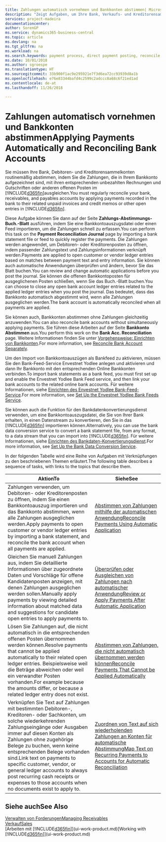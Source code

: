 ```yaml
---
title: Zahlungen automatisch vornehmen und Bankkonten abstimmen| Microsoft Docs
description: "Zeigt Aufgaben, um Ihre Bank, Verkaufs- und Kreditorensammelkonte, Beitragszahlungseingänge oder Kosten auszugleichen und gleicht Zahlungen automatisch aus."
services: project-madeira
documentationcenter: 
author: SorenGP
ms.service: dynamics365-business-central
ms.topic: article
ms.devlang: na
ms.tgt_pltfrm: na
ms.workload: na
ms.search.keywords: payment process, direct payment posting, reconcile payment, expenses, cash receipts
ms.date: 10/01/2018
ms.author: sgroespe
ms.translationtype: HT
ms.sourcegitcommit: 33b900f1ac9e295921e7f3d6ea72cc93939d8a1b
ms.openlocfilehash: e76e83344bafd4c2599c2adccc8a68c6f21ed1ad
ms.contentlocale: de-at
ms.lasthandoff: 11/26/2018

---
```

# <a name="applying-payments-automatically-and-reconciling-bank-accounts"></a><span data-ttu-id="ad088-103">Zahlungen automatisch vornehmen und Bankkonten abstimmen</span><span class="sxs-lookup"><span data-stu-id="ad088-103">Applying Payments Automatically and Reconciling Bank Accounts</span></span>
<span data-ttu-id="ad088-104">Sie müssen Ihre Bank, Debitoren- und Kreditorensammelkonten routinemäßig abstimmen, indem Sie die Zahlungen, die in Ihrem Bankkonto aufgezeichnet sind, mit ihren entsprechenden unbezahlten Rechnungen und Gutschriften oder anderen offenen Posten im [!INCLUDE[d365fin](includes/d365fin_long_md.md)]ausgleichen.</span><span class="sxs-lookup"><span data-stu-id="ad088-104">You must regularly reconcile your bank, receivables, and payables accounts by applying payments recorded in the bank to their related unpaid invoices and credit memos or other open entries in [!INCLUDE[d365fin](includes/d365fin_long_md.md)].</span></span>  

<span data-ttu-id="ad088-105">Diese Aufgabe können Sie dann auf der Seite **Zahlungs-Abstimmungs-Buch.-Blatt** ausführen, indem Sie eine Bankkontoauszugsdatei oder einen Feed importieren, um die Zahlungen schnell zu erfassen.</span><span class="sxs-lookup"><span data-stu-id="ad088-105">You can perform this task on the **Payment Reconciliation Journal** page by importing a bank statement file or feed to quickly register the payments.</span></span> <span data-ttu-id="ad088-106">Die Zahlungen werden angewendet, um Debitoren- oder Kreditorenposten zu öffnen, indem passender Zahlungstext und Zahlungsinformationen verknüpft werden.</span><span class="sxs-lookup"><span data-stu-id="ad088-106">Payments are applied to open customer or vendor ledger entries based on matches between payment text and entry information.</span></span> <span data-ttu-id="ad088-107">Sie können auch automatische Anwendungen überprüfen und ändern, bevor Sie das Blatt buchen.</span><span class="sxs-lookup"><span data-stu-id="ad088-107">You can review and change automatic applications before you post the journal.</span></span> <span data-ttu-id="ad088-108">Sie können die offenen Bankkontoposten für ausgeglichenen Posten schließen, wenn Sie das Buch.-Blatt buchen.</span><span class="sxs-lookup"><span data-stu-id="ad088-108">You can choose to close any open bank account ledger entries related to the applied ledger entries when you post the journal.</span></span> <span data-ttu-id="ad088-109">Das bedeutet, dass das Bankkonto automatisch abgestimmt wird, wenn alle Zahlungen ausgeglichen werden.</span><span class="sxs-lookup"><span data-stu-id="ad088-109">The bank account is automatically reconciled when all payments are applied.</span></span>

<span data-ttu-id="ad088-110">Sie können auch, Bankkonten abstimmen ohne Zahlungen gleichzeitig anzuwenden.</span><span class="sxs-lookup"><span data-stu-id="ad088-110">You can also reconcile bank accounts without simultaneously applying payments.</span></span> <span data-ttu-id="ad088-111">Sie führen diese Arbeiten auf der Seite **Bankkonto Abstimmen** aus.</span><span class="sxs-lookup"><span data-stu-id="ad088-111">You perform this work on the **Bank Acc. Reconciliation** page.</span></span> <span data-ttu-id="ad088-112">Weitere Informationen finden Sie unter [Vorgehensweise: Einrichten von Bankkonten](bank-how-reconcile-bank-accounts-separately.md).</span><span class="sxs-lookup"><span data-stu-id="ad088-112">For more information, see [Reconcile Bank Account Separately](bank-how-reconcile-bank-accounts-separately.md).</span></span>   

<span data-ttu-id="ad088-113">Um den Import von Bankkontoauszügen als Bankfeed zu aktivieren, müssen Sie den Bank-Feed-Service Envestnet Yodlee anlegen und aktivieren und dann Ihr Bankkonto mit den entsprechenden Online Bankkonten verbinden.</span><span class="sxs-lookup"><span data-stu-id="ad088-113">To import bank statements as a bank feed, you must first set up and enable the Envestnet Yodlee Bank Feed service, and then link your bank accounts to the related online bank accounts.</span></span> <span data-ttu-id="ad088-114">Für weitere Informationen, siehe [Einrichten des Envestnet Yodlee Bank-Feed-Service](bank-how-setup-bank-statement-service.md).</span><span class="sxs-lookup"><span data-stu-id="ad088-114">For more information, see [Set Up the Envestnet Yodlee Bank Feeds Service](bank-how-setup-bank-statement-service.md).</span></span>  

<span data-ttu-id="ad088-115">Sie können auch die Funktion für den Bankdatenkonvertierungsdienst verwenden, um eine Bankkontoauszugsdatei, die Sie von Ihrer Bank erhalten, in einen Datenstream zu konvertieren, den Sie in das [!INCLUDE[d365fin](includes/d365fin_long_md.md)]  importieren können.</span><span class="sxs-lookup"><span data-stu-id="ad088-115">Alternatively, you can use the bank data conversion service to convert a bank statement file, from any format, to a data stream that you can import into [!INCLUDE[d365fin](includes/d365fin_long_md.md)].</span></span> <span data-ttu-id="ad088-116">Für weitere Informationen, siehe [Einrichten des Bankdaten-Konvertierungsdienst](bank-how-setup-bank-data-conversion-service.md).</span><span class="sxs-lookup"><span data-stu-id="ad088-116">For more information, see [Set Up the Bank Data Conversion Service](bank-how-setup-bank-data-conversion-service.md).</span></span>  

<span data-ttu-id="ad088-117">In der folgenden Tabelle wird eine Reihe von Aufgaben mit Verknüpfungen zu den beschriebenen Themen erläutert.</span><span class="sxs-lookup"><span data-stu-id="ad088-117">The following table describes a sequence of tasks, with links to the topics that describe them.</span></span>  

| <span data-ttu-id="ad088-118">Aktion</span><span class="sxs-lookup"><span data-stu-id="ad088-118">To</span></span> | <span data-ttu-id="ad088-119">Siehe</span><span class="sxs-lookup"><span data-stu-id="ad088-119">See</span></span> |
| --- | --- |
| <span data-ttu-id="ad088-120">Zahlungen verwenden, um Debitoren- oder Kreditorenposten zu öffnen, indem Sie einen Bankkontoauszug importieren und das Bankkonto abstimmen, wenn alle Zahlungen ausgeglichen werden.</span><span class="sxs-lookup"><span data-stu-id="ad088-120">Apply payments to open customer or vendor ledger entries by importing a bank statement, and reconcile the bank account when all payments are applied.</span></span> |[<span data-ttu-id="ad088-121">Abstimmen von Zahlungen mithilfe der automatischen Anwendung</span><span class="sxs-lookup"><span data-stu-id="ad088-121">Reconcile Payments Using Automatic Application</span></span>](receivables-how-reconcile-payments-auto-application.md) |
| <span data-ttu-id="ad088-122">Gleichen Sie manuell Zahlungen aus, indem Sie detaillierte Informationen über zugeordnete Daten und Vorschläge für offene Kandidatenposten anzeigen, mit denen Zahlungen ausgeglichen werden sollen.</span><span class="sxs-lookup"><span data-stu-id="ad088-122">Manually apply payments by viewing detailed information about matched data and suggestions for candidate open entries to apply payments to.</span></span> |[<span data-ttu-id="ad088-123">Überprüfen oder Ausgleichen von Zahlungen nach automatischer Anwendung</span><span class="sxs-lookup"><span data-stu-id="ad088-123">Review or Apply Payments After Automatic Application</span></span>](receivables-how-review-apply-payments-auto-application.md) |
| <span data-ttu-id="ad088-124">Lösen Sie Zahlungen auf, die nicht automatisch in die entsprechenden offenen Posten übernommen werden können.</span><span class="sxs-lookup"><span data-stu-id="ad088-124">Resolve payments that cannot be applied automatically to their related open ledger entries.</span></span> <span data-ttu-id="ad088-125">Beispielsweise weil die Beträge abweichen oder weil ein verwandter Posten vorhanden.</span><span class="sxs-lookup"><span data-stu-id="ad088-125">For example because the amounts differ, or because a related ledger entry does not exist.</span></span> |[<span data-ttu-id="ad088-126">Abstimmen von Zahlungen, die nicht automatisch übernommen werden können</span><span class="sxs-lookup"><span data-stu-id="ad088-126">Reconcile Payments That Cannot be Applied Automatically</span></span>](receivables-how-reconcile-payments-cannot-apply-auto.md) |
| <span data-ttu-id="ad088-127">Verknüpfen Sie Text auf Zahlungen mit bestimmten Debitoren-, Kreditoren- oder Sachkonten, um solche wiederkehrenden Zahlungseingänge oder Ausgaben immer auf diesen Konten als Zahlungen ohne zugehörige Belege zu buchen, wenn keine entsprechenden Belege vorhanden sind.</span><span class="sxs-lookup"><span data-stu-id="ad088-127">Link text on payments to specific customer, vendor, or general ledger accounts to always post recurring cash receipts or expenses to those accounts when no documents exist to apply to.</span></span> |[<span data-ttu-id="ad088-128">Zuordnen von Text auf sich wiederholenden Zahlungen an Konten für automatische Abstimmung</span><span class="sxs-lookup"><span data-stu-id="ad088-128">Map Text on Recurring Payments to Accounts for Automatic Reconciliation</span></span>](receivables-how-map-text-recurring-payments-accounts-auto-reconcilliation.md) |

## <a name="see-also"></a><span data-ttu-id="ad088-129">Siehe auch</span><span class="sxs-lookup"><span data-stu-id="ad088-129">See Also</span></span>
[<span data-ttu-id="ad088-130">Verwalten von Forderungen</span><span class="sxs-lookup"><span data-stu-id="ad088-130">Managing Receivables</span></span>](receivables-manage-receivables.md)  
[<span data-ttu-id="ad088-131">Verkauf</span><span class="sxs-lookup"><span data-stu-id="ad088-131">Sales</span></span>](sales-manage-sales.md)  
<span data-ttu-id="ad088-132">[Arbeiten mit [!INCLUDE[d365fin](includes/d365fin_md.md)]](ui-work-product.md)</span><span class="sxs-lookup"><span data-stu-id="ad088-132">[Working with [!INCLUDE[d365fin](includes/d365fin_md.md)]](ui-work-product.md)</span></span>

